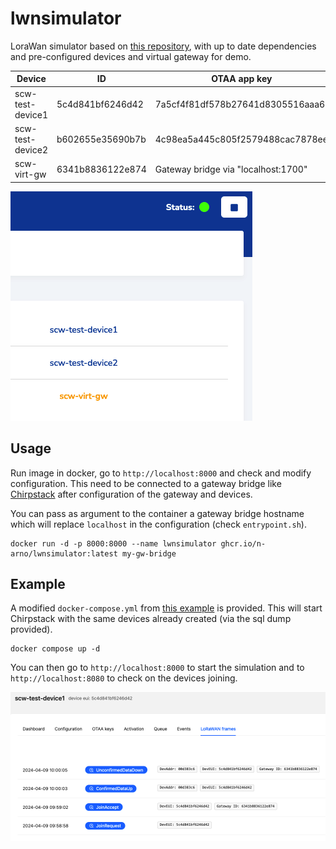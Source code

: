 lwnsimulator
============

LoraWan simulator based on [this repository](https://github.com/UniCT-ARSLab/LWN-Simulator), with up to date dependencies and pre-configured devices and virtual gateway for demo.

| Device           | ID               | OTAA app key                        |
|------------------|------------------|-------------------------------------|
| scw-test-device1 | 5c4d841bf6246d42 | 7a5cf4f81df578b27641d8305516aaa6    |
| scw-test-device2 | b602655e35690b7b | 4c98ea5a445c805f2579488cac7878ee    |
| scw-virt-gw      | 6341b8836122e874 | Gateway bridge via "localhost:1700" |

![simulation](./img/lwnsim.png)

Usage
-----

Run image in docker, go to `http://localhost:8000` and check and modify configuration. This need to be connected to a gateway bridge like [Chirpstack](https://www.chirpstack.io/) after configuration of the gateway and devices.

You can pass as argument to the container a gateway bridge hostname which will replace `localhost` in the configuration (check `entrypoint.sh`).

```
docker run -d -p 8000:8000 --name lwnsimulator ghcr.io/n-arno/lwnsimulator:latest my-gw-bridge
```

Example
-------

A modified `docker-compose.yml` from [this example](https://github.com/chirpstack/chirpstack-docker) is provided. This will start Chirpstack with the same devices already created (via the sql dump provided).

```
docker compose up -d
```

You can then go to `http://localhost:8000` to start the simulation and to `http://localhost:8080` to check on the devices joining.

![chirpstack](./img/chirpstack.png)
